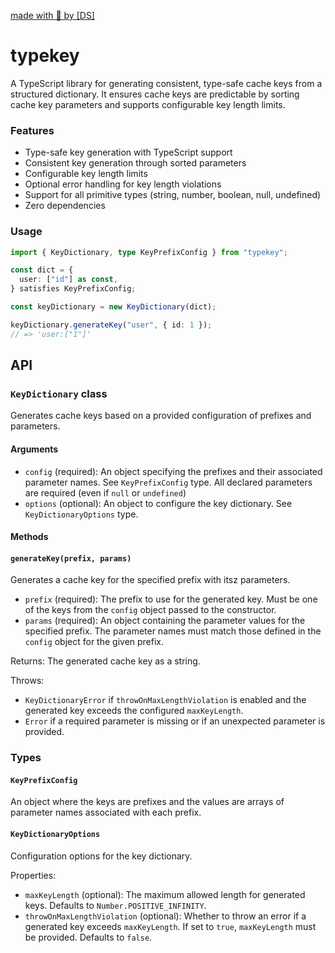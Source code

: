 [made with 💜 by [DS]](https://www.delicious-simplicity.com/)

# typekey

A TypeScript library for generating consistent, type-safe cache keys from a structured dictionary. It ensures cache keys are predictable by sorting cache key parameters and supports configurable key length limits.

### Features

- Type-safe key generation with TypeScript support
- Consistent key generation through sorted parameters
- Configurable key length limits
- Optional error handling for key length violations
- Support for all primitive types (string, number, boolean, null, undefined)
- Zero dependencies

### Usage

```ts
import { KeyDictionary, type KeyPrefixConfig } from "typekey";

const dict = {
  user: ["id"] as const,
} satisfies KeyPrefixConfig;

const keyDictionary = new KeyDictionary(dict);

keyDictionary.generateKey("user", { id: 1 });
// => 'user:["1"]'
```

## API

### `KeyDictionary` class

Generates cache keys based on a provided configuration of prefixes and parameters.

#### Arguments

- `config` (required): An object specifying the prefixes and their associated parameter names. See `KeyPrefixConfig` type. All declared parameters are required (even if `null` or `undefined`)
- `options` (optional): An object to configure the key dictionary. See `KeyDictionaryOptions` type.

#### Methods

#### `generateKey(prefix, params)`

Generates a cache key for the specified prefix with itsz parameters.

- `prefix` (required): The prefix to use for the generated key. Must be one of the keys from the `config` object passed to the constructor.
- `params` (required): An object containing the parameter values for the specified prefix. The parameter names must match those defined in the `config` object for the given prefix.

Returns: The generated cache key as a string.

Throws:

- `KeyDictionaryError` if `throwOnMaxLengthViolation` is enabled and the generated key exceeds the configured `maxKeyLength`.
- `Error` if a required parameter is missing or if an unexpected parameter is provided.

### Types

#### `KeyPrefixConfig`

An object where the keys are prefixes and the values are arrays of parameter names associated with each prefix.

#### `KeyDictionaryOptions`

Configuration options for the key dictionary.

Properties:

- `maxKeyLength` (optional): The maximum allowed length for generated keys. Defaults to `Number.POSITIVE_INFINITY`.
- `throwOnMaxLengthViolation` (optional): Whether to throw an error if a generated key exceeds `maxKeyLength`. If set to `true`, `maxKeyLength` must be provided. Defaults to `false`.
